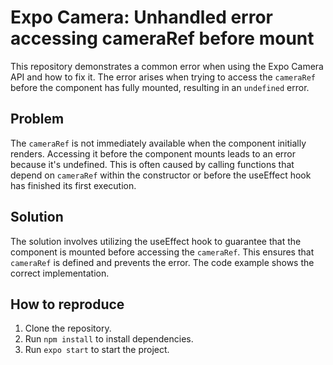 # Expo Camera: Unhandled error accessing cameraRef before mount

This repository demonstrates a common error when using the Expo Camera API and how to fix it. The error arises when trying to access the `cameraRef` before the component has fully mounted, resulting in an `undefined` error.

## Problem

The `cameraRef` is not immediately available when the component initially renders.  Accessing it before the component mounts leads to an error because it's undefined. This is often caused by calling functions that depend on `cameraRef` within the constructor or before the useEffect hook has finished its first execution.

## Solution

The solution involves utilizing the useEffect hook to guarantee that the component is mounted before accessing the `cameraRef`. This ensures that `cameraRef` is defined and prevents the error. The code example shows the correct implementation.

## How to reproduce

1. Clone the repository.
2. Run `npm install` to install dependencies.
3. Run `expo start` to start the project.